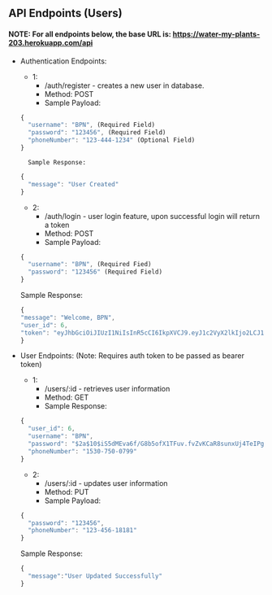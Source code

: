 ## API Endpoints (Users)

#### NOTE: For all endpoints below, the base URL is: https://water-my-plants-203.herokuapp.com/api

- Authentication Endpoints:

  - 1:
    - /auth/register - creates a new user in database.
    - Method: POST
    - Sample Payload:

  ```js
  {
    "username": "BPN", (Required Field)
    "password": "123456", (Required Field)
    "phoneNumber": "123-444-1234" (Optional Field)
  }
  ```

        Sample Response:

  ```js
  {
    "message": "User Created"
  }
  ```

  - 2:
    - /auth/login - user login feature, upon successful login will return a token
    - Method: POST
    - Sample Payload:

  ```js
  {
    "username": "BPN", (Required Fied)
    "password": "123456" (Required Field)
  }
  ```

  Sample Response:

  ```js
  {
  "message": "Welcome, BPN",
  "user_id": 6,
  "token": "eyJhbGciOiJIUzI1NiIsInR5cCI6IkpXVCJ9.eyJ1c2VyX2lkIjo2LCJ1c2VybmFtZSI6IkJQTiIsInBhc3N3b3JkIjoiJDJhJDEwJHJwRHJlYnRXMDdnaUJsOUp4Qmd5enVwdWI"
  }
  ```

- User Endpoints: (Note: Requires auth token to be passed as bearer token)

  - 1:
    - /users/:id - retrieves user information
    - Method: GET
    - Sample Response:

  ```js
  {
    "user_id": 6,
    "username": "BPN",
    "password": "$2a$10$iS5dMEva6f/G8b5ofX1TFuv.fvZvKCaR8sunxUj4TeIPgZ7UOzMUa",
    "phoneNumber": "1530-750-0799"
  }
  ```

  - 2:
    - /users/:id - updates user information
    - Method: PUT
    - Sample Payload:

  ```js
  {
    "password": "123456",
    "phoneNumber": "123-456-18181"
  }
  ```

  Sample Response:

  ```js
  {
    "message":"User Updated Successfully"
  }
  ```

